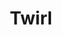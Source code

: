 ---
title: Twirl
category: '#3d'
link: https://www.behance.net/gallery/145469441/Twirl
order: 8
main: true
size: horizontal
contrast: false
image: /img/twirl.webp
---